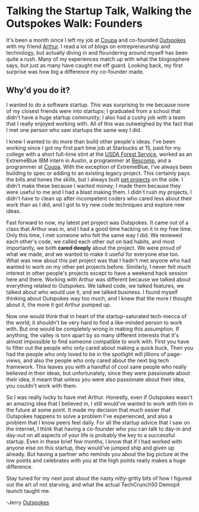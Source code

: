 # Talking the Startup Talk, Walking the Outspokes Walk: Founders

It's been a month since I left my job at
[Coupa](http://www.coupa.com/) and co-founded
[Outspokes](http://www.outspokes.com/) with my friend
[Arthur](http://www.twitter.com/artvankilmer).  I read a lot of blogs
on entrepreneurship and technology, but actually diving in and
floundering around myself has been quite a rush.  Many of my
experiences match up with what the blogosphere says, but just as many
have caught me off guard.  Looking back, my first surprise was how big
a difference my co-founder made.

## Why'd you do it? ##

I wanted to do a software startup.  This was surprising to me because
none of my closest friends were into startups; I graduated from a
school that didn't have a huge startup community; I also had a cushy
job with a team that I really enjoyed working with.  All of this was
outweighed by the fact that I met one person who saw startups the same
way I did.

I knew I wanted to do more than build other people's ideas.  I've been
working since I got my first part time job at Starbucks at 15, paid
for my college with a short full-time stint at the [USDA Forest
Service](http://www.fs.fed.us/psw/), worked as an ExtremeBlue IBM
intern in Austin, a programmer at
[Rescomp](http://www.rescomp.berkeley.edu/), and a programmer at
[Coupa](http://www.coupa.com).  With the exception of ExtremeBlue,
I've always been building to spec or adding to an existing legacy
project.  This certainly pays the bills and hones the skills, but I
always built [pet projects](http://www.whatcodecraves.com/projects) on
the side.  I didn't make these because I wanted money; I made them
because they were useful to me and I had a blast making them.  I
didn't rush my projects, I didn't have to clean up after incompetent
coders who cared less about their work than as I did, and I got to try
new code techniques and explore new ideas.

Fast forward to now, my latest pet project was Outspokes.  It came out
of a class that Arthur was in, and I had a good time hacking on it in
my free time.  Only this time, I met someone who felt the same way I
did.  We reviewed each other's code, we called each other out on bad
habits, and most importantly, we both **cared deeply** about the
project.  We were proud of what we made, and we wanted to make it
useful for everyone else too.  What was new about this pet project was
that I hadn't met anyone who had wanted to work on my other pet
projects before.  Similarly, I never felt much interest in other
people's projects except to have a weekend hack session here and
there.  Working with Arthur was different because we talked about
everything related to Outspokes.  We talked code, we talked features,
we talked about who would use it, and we talked business.  I found
myself thinking about Outspokes way too much, and I knew that the more
I thought about it, the more it got Arthur pumped up.

Now one would think that in heart of the startup-saturated tech-mecca
of the world, it shouldn't be very hard to find a like-minded person
to work with. But one would be completely wrong in making this
assumption.  If anything, the valley is torn apart by so many
different interests that it's almost impossible to find someone
compatible to work with.  First you have to filter out the people who
only cared about making a quick buck.  Then you had the people who
only loved to be in the spotlight will jillions of page-views, and
also the people who only cared about the next big tech framework.
This leaves you with a handful of cool sane people who really believed
in their ideas, but unfortunately, since they were passionate about
their idea, it meant that unless you were also passionate about their
idea, you couldn't work with them.

So I was really lucky to have met Arthur.  Honestly, even if Outspokes
wasn't an amazing idea that I believed in, I still would've wanted to
work with him in the future at some point.  It made my decision that
much easier that Outspokes happens to solve a problem I've
experienced, and also a problem that I know peers feel daily.  For all
the startup advice that I saw on the internet, I think that having a
co-founder who you can talk to day-in and day-out on all aspects of
your life is probably the key to a successful startup.  Even in these
brief few months, I know that if I had worked with anyone else on this
startup, they would've jumped ship and given up already.  But having a
partner who reminds you about the big picture at the low points and
celebrates with you at the high points really makes a huge difference.

Stay tuned for my next post about the nasty nitty-gritty bits of how I
figured out the art of not starving, and what the actual TechCrunch50
Demopit launch taught me.

-Jerry [Outspokes](http://www.outspokes.com)

